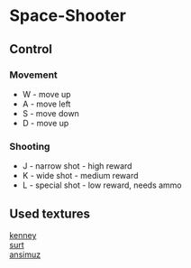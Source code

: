 # Space-Shooter

## Control
### Movement
- W - move up  
- A - move left  
- S - move down  
- D - move up
### Shooting
- J - narrow shot - high reward
- K - wide shot - medium reward
- L - special shot - low reward, needs ammo

## Used textures
[kenney](https://opengameart.org/content/space-shooter-redux)  
[surt](https://opengameart.org/content/shmup-ships)  
[ansimuz](https://opengameart.org/content/space-ship-shooter-pixel-art-assets)
